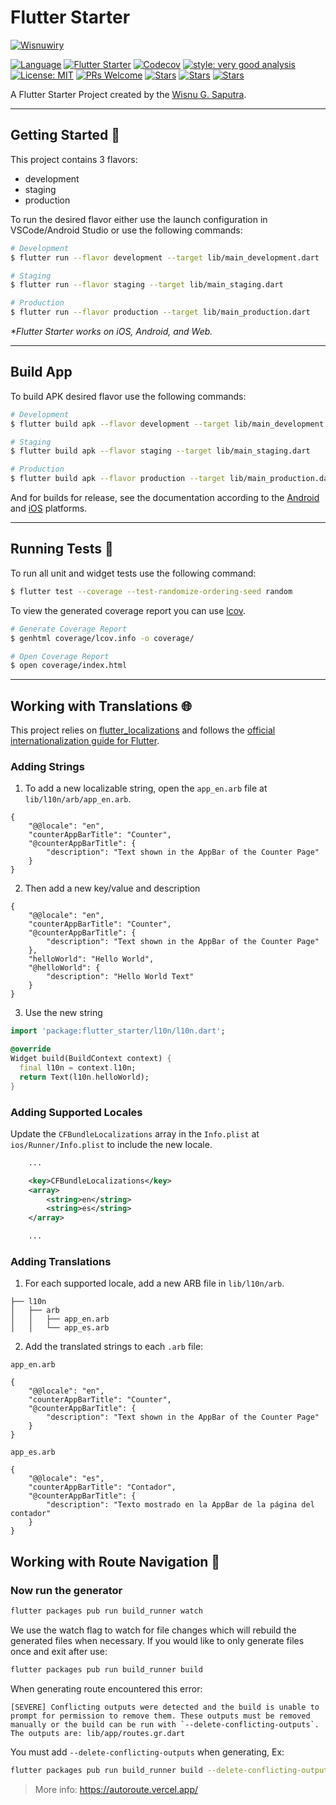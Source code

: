 # Flutter Starter

[![Wisnuwiry][logo]][website_link]

[![Language][dart_language_badge]](http://dart.dev)
[![Flutter Starter][github_action_badge]][github_action_workflow_link]
[![Codecov][codecov_badge]][codecov_link]
[![style: very good analysis][very_good_analysis_badge]][very_good_analysis_link]
[![License: MIT][license_badge]][license_link]
[![PRs Welcome][pr_welcome_badge]][repo_link]
[![Stars][stars_badge]][repo_link]
[![Stars][issues_badge]][repo_link]
[![Stars][pull_request_badge]][repo_link]

A Flutter Starter Project created by the [Wisnu G. Saputra][website_link].

---

## Getting Started 🚀

This project contains 3 flavors:

- development
- staging
- production

To run the desired flavor either use the launch configuration in VSCode/Android Studio or use the following commands:

```sh
# Development
$ flutter run --flavor development --target lib/main_development.dart

# Staging
$ flutter run --flavor staging --target lib/main_staging.dart

# Production
$ flutter run --flavor production --target lib/main_production.dart
```

_\*Flutter Starter works on iOS, Android, and Web._

---

## Build App

To build APK desired flavor use the following commands:

```sh
# Development
$ flutter build apk --flavor development --target lib/main_development.dart

# Staging
$ flutter build apk --flavor staging --target lib/main_staging.dart

# Production
$ flutter build apk --flavor production --target lib/main_production.dart

```

And for builds for release, see the documentation according to the [Android](https://docs.flutter.dev/deployment/android) and [iOS](https://docs.flutter.dev/deployment/ios) platforms.

---

## Running Tests 🧪

To run all unit and widget tests use the following command:

```sh
$ flutter test --coverage --test-randomize-ordering-seed random
```

To view the generated coverage report you can use [lcov](https://github.com/linux-test-project/lcov).

```sh
# Generate Coverage Report
$ genhtml coverage/lcov.info -o coverage/

# Open Coverage Report
$ open coverage/index.html
```

---

## Working with Translations 🌐

This project relies on [flutter_localizations][flutter_localizations_link] and follows the [official internationalization guide for Flutter][internationalization_link].

### Adding Strings

1. To add a new localizable string, open the `app_en.arb` file at `lib/l10n/arb/app_en.arb`.

```arb
{
    "@@locale": "en",
    "counterAppBarTitle": "Counter",
    "@counterAppBarTitle": {
        "description": "Text shown in the AppBar of the Counter Page"
    }
}
```

2. Then add a new key/value and description

```arb
{
    "@@locale": "en",
    "counterAppBarTitle": "Counter",
    "@counterAppBarTitle": {
        "description": "Text shown in the AppBar of the Counter Page"
    },
    "helloWorld": "Hello World",
    "@helloWorld": {
        "description": "Hello World Text"
    }
}
```

3. Use the new string

```dart
import 'package:flutter_starter/l10n/l10n.dart';

@override
Widget build(BuildContext context) {
  final l10n = context.l10n;
  return Text(l10n.helloWorld);
}
```

### Adding Supported Locales

Update the `CFBundleLocalizations` array in the `Info.plist` at `ios/Runner/Info.plist` to include the new locale.

```xml
    ...

    <key>CFBundleLocalizations</key>
	<array>
		<string>en</string>
		<string>es</string>
	</array>

    ...
```

### Adding Translations

1. For each supported locale, add a new ARB file in `lib/l10n/arb`.

```
├── l10n
│   ├── arb
│   │   ├── app_en.arb
│   │   └── app_es.arb
```

2. Add the translated strings to each `.arb` file:

`app_en.arb`

```arb
{
    "@@locale": "en",
    "counterAppBarTitle": "Counter",
    "@counterAppBarTitle": {
        "description": "Text shown in the AppBar of the Counter Page"
    }
}
```

`app_es.arb`

```arb
{
    "@@locale": "es",
    "counterAppBarTitle": "Contador",
    "@counterAppBarTitle": {
        "description": "Texto mostrado en la AppBar de la página del contador"
    }
}
```


## Working with Route Navigation 🧭

### Now run the generator

```bash
flutter packages pub run build_runner watch
```

We use the watch flag to watch for file changes which will rebuild the generated files when necessary. If you would like to only generate files once and exit after use:

```bash
flutter packages pub run build_runner build
```

When generating route encountered this error:

```
[SEVERE] Conflicting outputs were detected and the build is unable to prompt for permission to remove them. These outputs must be removed manually or the build can be run with `--delete-conflicting-outputs`. The outputs are: lib/app/routes.gr.dart
```

You must add `--delete-conflicting-outputs` when generating, Ex:

```bash
flutter packages pub run build_runner build --delete-conflicting-outputs
```

> More info: https://autoroute.vercel.app/

[flutter_localizations_link]: https://api.flutter.dev/flutter/flutter_localizations/flutter_localizations-library.html
[internationalization_link]: https://flutter.dev/docs/development/accessibility-and-localization/internationalization
[license_badge]: https://img.shields.io/badge/license-MIT-blue.svg
[license_link]: https://opensource.org/licenses/MIT
[logo]: https://avatars.githubusercontent.com/u/44025097?s=200&v=4
[very_good_analysis_badge]: https://img.shields.io/badge/style-very_good_analysis-B22C89.svg
[very_good_analysis_link]: https://pub.dev/packages/very_good_analysis
[very_good_cli_link]: https://github.com/VeryGoodOpenSource/very_good_cli
[website_link]: https://wisnuwiry.space
[codecov_badge]: https://codecov.io/gh/wisnuwiry/flutter-starter/branch/main/graph/badge.svg
[codecov_link]: https://codecov.io/gh/wisnuwiry/flutter-starter
[repo_link]: https://github.com/wisnuwiry/flutter-starter
[github_action_badge]: https://github.com/wisnuwiry/flutter-starter/actions/workflows/main.yaml/badge.svg
[github_action_workflow_link]: https://github.com/wisnuwiry/flutter-starter/actions/workflows/main.yaml
[stars_badge]: https://img.shields.io/github/stars/wisnuwiry/flutter-starter.svg?style=flat&logo=github&colorB=deeppink&label=Stars
[issues_badge]: https://img.shields.io/github/issues/wisnuwiry/flutter-starter.svg?style=flat&logo=github&colorB=orange&label=Issues
[pull_request_badge]: https://img.shields.io/github/issues-pr/wisnuwiry/flutter-starter.svg?style=flat&logo=github&colorB=brightgreen&label=Pull+Request
[dart_language_badge]: https://img.shields.io/badge/Language-Dart-blue
[pr_welcome_badge]: https://img.shields.io/badge/PRs-welcome-brightgreen.svg